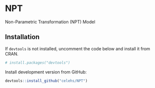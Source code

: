 # NPT
Non-Parametric Transformation (NPT) Model

## Installation

If `devtools` is not installed, uncomment the code below and install it from CRAN.

``` r
# install.packages("devtools")
```

Install development version from GitHub:

``` r
devtools::install_github("celehs/NPT")
```
